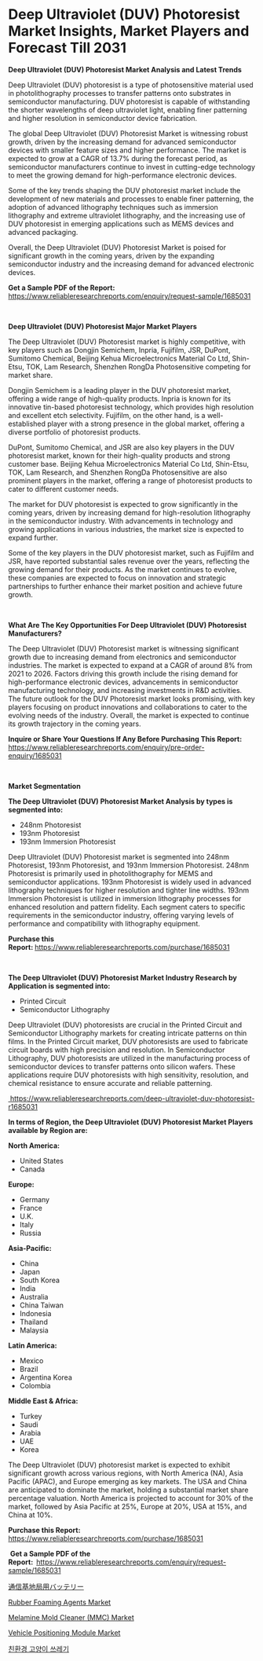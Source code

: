 <p><h1>Deep Ultraviolet (DUV) Photoresist Market Insights, Market Players and Forecast Till 2031</h1></p><p><strong>Deep Ultraviolet (DUV) Photoresist Market Analysis and Latest Trends</strong></p>
<p><p>Deep Ultraviolet (DUV) photoresist is a type of photosensitive material used in photolithography processes to transfer patterns onto substrates in semiconductor manufacturing. DUV photoresist is capable of withstanding the shorter wavelengths of deep ultraviolet light, enabling finer patterning and higher resolution in semiconductor device fabrication.</p><p>The global Deep Ultraviolet (DUV) Photoresist Market is witnessing robust growth, driven by the increasing demand for advanced semiconductor devices with smaller feature sizes and higher performance. The market is expected to grow at a CAGR of 13.7% during the forecast period, as semiconductor manufacturers continue to invest in cutting-edge technology to meet the growing demand for high-performance electronic devices.</p><p>Some of the key trends shaping the DUV photoresist market include the development of new materials and processes to enable finer patterning, the adoption of advanced lithography techniques such as immersion lithography and extreme ultraviolet lithography, and the increasing use of DUV photoresist in emerging applications such as MEMS devices and advanced packaging.</p><p>Overall, the Deep Ultraviolet (DUV) Photoresist Market is poised for significant growth in the coming years, driven by the expanding semiconductor industry and the increasing demand for advanced electronic devices.</p></p>
<p><strong>Get a Sample PDF of the Report:&nbsp;</strong> <a href="https://www.reliableresearchreports.com/enquiry/request-sample/1685031">https://www.reliableresearchreports.com/enquiry/request-sample/1685031</a></p>
<p>&nbsp;</p>
<p><strong>Deep Ultraviolet (DUV) Photoresist Major Market Players</strong></p>
<p><p>The Deep Ultraviolet (DUV) Photoresist market is highly competitive, with key players such as Dongjin Semichem, Inpria, Fujifilm, JSR, DuPont, Sumitomo Chemical, Beijing Kehua Microelectronics Material Co Ltd, Shin-Etsu, TOK, Lam Research, Shenzhen RongDa Photosensitive competing for market share.</p><p>Dongjin Semichem is a leading player in the DUV photoresist market, offering a wide range of high-quality products. Inpria is known for its innovative tin-based photoresist technology, which provides high resolution and excellent etch selectivity. Fujifilm, on the other hand, is a well-established player with a strong presence in the global market, offering a diverse portfolio of photoresist products.</p><p>DuPont, Sumitomo Chemical, and JSR are also key players in the DUV photoresist market, known for their high-quality products and strong customer base. Beijing Kehua Microelectronics Material Co Ltd, Shin-Etsu, TOK, Lam Research, and Shenzhen RongDa Photosensitive are also prominent players in the market, offering a range of photoresist products to cater to different customer needs.</p><p>The market for DUV photoresist is expected to grow significantly in the coming years, driven by increasing demand for high-resolution lithography in the semiconductor industry. With advancements in technology and growing applications in various industries, the market size is expected to expand further.</p><p>Some of the key players in the DUV photoresist market, such as Fujifilm and JSR, have reported substantial sales revenue over the years, reflecting the growing demand for their products. As the market continues to evolve, these companies are expected to focus on innovation and strategic partnerships to further enhance their market position and achieve future growth.</p></p>
<p>&nbsp;</p>
<p><strong>What Are The Key Opportunities For Deep Ultraviolet (DUV) Photoresist Manufacturers?</strong></p>
<p><p>The Deep Ultraviolet (DUV) Photoresist market is witnessing significant growth due to increasing demand from electronics and semiconductor industries. The market is expected to expand at a CAGR of around 8% from 2021 to 2026. Factors driving this growth include the rising demand for high-performance electronic devices, advancements in semiconductor manufacturing technology, and increasing investments in R&D activities. The future outlook for the DUV Photoresist market looks promising, with key players focusing on product innovations and collaborations to cater to the evolving needs of the industry. Overall, the market is expected to continue its growth trajectory in the coming years.</p></p>
<p><strong>Inquire or Share Your Questions If Any Before Purchasing This Report:</strong> <a href="https://www.reliableresearchreports.com/enquiry/pre-order-enquiry/1685031">https://www.reliableresearchreports.com/enquiry/pre-order-enquiry/1685031</a></p>
<p>&nbsp;</p>
<p><strong>Market Segmentation</strong></p>
<p><strong>The Deep Ultraviolet (DUV) Photoresist Market Analysis by types is segmented into:</strong></p>
<p><ul><li>248nm Photoresist</li><li>193nm Photoresist</li><li>193nm Immersion Photoresist</li></ul></p>
<p><p>Deep Ultraviolet (DUV) Photoresist market is segmented into 248nm Photoresist, 193nm Photoresist, and 193nm Immersion Photoresist. 248nm Photoresist is primarily used in photolithography for MEMS and semiconductor applications. 193nm Photoresist is widely used in advanced lithography techniques for higher resolution and tighter line widths. 193nm Immersion Photoresist is utilized in immersion lithography processes for enhanced resolution and pattern fidelity. Each segment caters to specific requirements in the semiconductor industry, offering varying levels of performance and compatibility with lithography equipment.</p></p>
<p><strong>Purchase this Report:&nbsp;</strong><a href="https://www.reliableresearchreports.com/purchase/1685031">https://www.reliableresearchreports.com/purchase/1685031</a></p>
<p>&nbsp;</p>
<p><strong>The Deep Ultraviolet (DUV) Photoresist Market Industry Research by Application is segmented into:</strong></p>
<p><ul><li>Printed Circuit</li><li>Semiconductor Lithography</li></ul></p>
<p><p>Deep Ultraviolet (DUV) photoresists are crucial in the Printed Circuit and Semiconductor Lithography markets for creating intricate patterns on thin films. In the Printed Circuit market, DUV photoresists are used to fabricate circuit boards with high precision and resolution. In Semiconductor Lithography, DUV photoresists are utilized in the manufacturing process of semiconductor devices to transfer patterns onto silicon wafers. These applications require DUV photoresists with high sensitivity, resolution, and chemical resistance to ensure accurate and reliable patterning.</p></p>
<p><a href="https://www.reliableresearchreports.com/deep-ultraviolet-duv-photoresist-r1685031">&nbsp;https://www.reliableresearchreports.com/deep-ultraviolet-duv-photoresist-r1685031</a></p>
<p><strong>In terms of Region, the Deep Ultraviolet (DUV) Photoresist Market Players available by Region are:</strong></p>
<p>
    <p> <strong> North America: </strong>
        <ul>
            <li>United States</li>
            <li>Canada</li>
        </ul>
        </p> 
    <p> <strong> Europe: </strong>
        <ul>
            <li>Germany</li>
            <li>France</li>
            <li>U.K.</li>
            <li>Italy</li>
            <li>Russia</li>
        </ul>
        </p> 
    <p> <strong> Asia-Pacific: </strong>
        <ul>
            <li>China</li>
            <li>Japan</li>
            <li>South Korea</li>
            <li>India</li>
            <li>Australia</li>
            <li>China Taiwan</li>
            <li>Indonesia</li>
            <li>Thailand</li>
            <li>Malaysia</li>
        </ul>
        </p> 
    <p> <strong> Latin America: </strong>
        <ul>
            <li>Mexico</li>
            <li>Brazil</li>
            <li>Argentina Korea</li>
            <li>Colombia</li>
        </ul>
        </p> 
    <p> <strong> Middle East & Africa: </strong>
        <ul>
            <li>Turkey</li>
            <li>Saudi</li>
            <li>Arabia</li>
            <li>UAE</li>
            <li>Korea</li>
        </ul>
    </p>
    </p>
<p><p>The Deep Ultraviolet (DUV) photoresist market is expected to exhibit significant growth across various regions, with North America (NA), Asia Pacific (APAC), and Europe emerging as key markets. The USA and China are anticipated to dominate the market, holding a substantial market share percentage valuation. North America is projected to account for 30% of the market, followed by Asia Pacific at 25%, Europe at 20%, USA at 15%, and China at 10%.</p></p>
<p><strong>Purchase this Report: </strong><a href="https://www.reliableresearchreports.com/purchase/1685031">https://www.reliableresearchreports.com/purchase/1685031</a></p>
<p>&nbsp;<strong>Get a Sample PDF of the Report:&nbsp;&nbsp;</strong><a href="https://www.reliableresearchreports.com/enquiry/request-sample/1685031">https://www.reliableresearchreports.com/enquiry/request-sample/1685031</a></p>
<p><strong></strong></p>
<p><p><a href="https://github.com/hilmi-2a/Market-Research-Report-List-2/blob/main/1524876110985.md">通信基地局用バッテリー</a></p><p><a href="https://github.com/jerrycopelandthomaswsqd8q/Market-Research-Report-List-3/blob/main/rubber-foaming-agents-market.md">Rubber Foaming Agents Market</a></p><p><a href="https://github.com/brenzgnarento/Market-Research-Report-List-2/blob/main/melamine-mold-cleaner-mmc-market.md">Melamine Mold Cleaner (MMC) Market</a></p><p><a href="https://issuu.com/reportprime-2/docs/vehicle-positioning-module-market-size-2030.pptx">Vehicle Positioning Module Market</a></p><p><a href="https://github.com/regina00882/Market-Research-Report-List-1/blob/main/9862169105809.md">친환경 고양이 쓰레기</a></p></p>